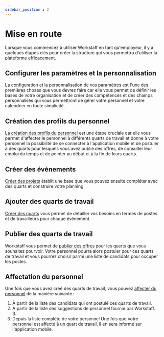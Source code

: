 ```yaml
---
sidebar_position : 2
---
```


# Mise en route

Lorsque vous commencez à utiliser Workstaff en tant qu'employeur, il y a quelques étapes clés pour créer la structure qui vous permettra d'utiliser la plateforme efficacement.

## Configurer les paramètres et la personnalisation
La configuration et la personnalisation de vos paramètres est l'une des premières choses que vous devrez faire car elle vous permet de définir les bases de votre organisation et de créer des compétences et des champs personnalisés qui vous permettront de gérer votre personnel et votre calendrier en toute simplicité.

## Création des profils du personnel
[La création des profils du personnel](../managers/staff/adding.md) est une étape cruciale car elle vous permet d'affecter le personnel à différents quarts de travail et donne à votre personnel la possibilité de se connecter à l'application mobile et de postuler à des quarts pour lesquels vous avez publié des offres, de consulter leur emploi du temps et de pointer au début et à la fin de leurs quarts.

## Créer des événements
[Créer des projets](../managers/scheduling/plan.md) établit une base que vous pouvez ensuite compléter avec des quarts et construire votre planning.

## Ajouter des quarts de travail
[Créer des quarts](../managers/scheduling/plan.md) vous permet de détailler vos besoins en termes de postes et de travailleurs pour chaque événement.

## Publier des quarts de travail
Workstaff vous permet de [publier des offres](../managers/scheduling/publish.md) pour les quarts que vous souhaitez pourvoir. Votre personnel pourra alors postuler pour ces quarts de travail et vous pourrez choisir parmi une liste de candidats pour occuper les postes.

## Affectation du personnel
Une fois que vous avez créé des quarts de travail, vous pouvez [affecter du personnel](../managers/scheduling/book.md) de la manière suivante :
1. À partir de la liste des candidats qui ont postulé ces quarts de travail.
2. À partir de la liste des suggestions de personnel fournie par Workstaff. 3.
3. Depuis la liste complète de votre personnel
   Une fois que votre personnel est affecté à un quart de travail, il en sera informé sur l'application mobile. 
